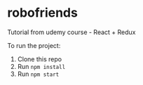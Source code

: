 # robofriends
Tutorial from udemy course - React + Redux

To run the project:

1. Clone this repo
2. Run `npm install`
3. Run `npm start`
